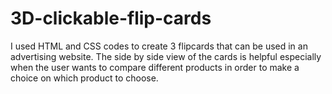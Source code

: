 # 3D-clickable-flip-cards
I used HTML and CSS codes to create 3 flipcards that can be used in an advertising website. The side by side view of the cards is helpful especially when the user wants to compare different products in order to make a choice on which product to choose.  
